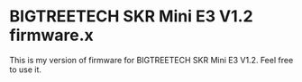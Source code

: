 # BIGTREETECH SKR Mini E3 V1.2 firmware.x

This is my version of firmware for BIGTREETECH SKR Mini E3 V1.2. Feel free to use it.
